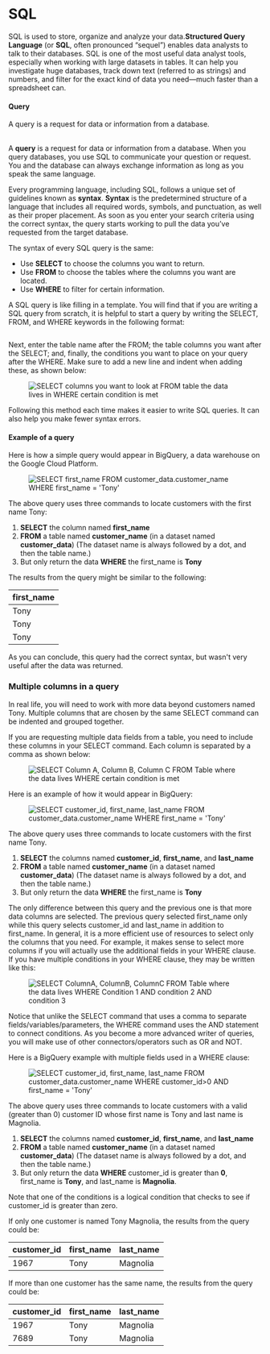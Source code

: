# SQL

SQL is used to store, organize and analyze your data.**Structured Query Language** (or **SQL**, often pronounced “sequel”) enables data analysts to talk to their databases. SQL is one of the most useful data analyst tools, especially when working with large datasets in tables. It can help you investigate huge databases, track down text (referred to as strings) and numbers, and filter for the exact kind of data you need—much faster than a spreadsheet can.&#x20;

#### Query

A query is a request for data or information from a database.

\
A **query** is a request for data or information from a database. When you query databases, you use SQL to communicate your question or request. You and the database can always exchange information as long as you speak the same language.

Every programming language, including SQL, follows a unique set of guidelines known as **syntax**. **Syntax** is the predetermined structure of a language that includes all required words, symbols, and punctuation, as well as their proper placement. As soon as you enter your search criteria using the correct syntax, the query starts working to pull the data you’ve requested from the target database.

The syntax of every SQL query is the same:&#x20;

* Use **SELECT** to choose the columns you want to return.
* Use **FROM** to choose the tables where the columns you want are located.
* Use **WHERE** to filter for certain information.

A SQL query is like filling in a template. You will find that if you are writing a SQL query from scratch, it is helpful to start a query by writing the SELECT, FROM, and WHERE keywords in the following format:&#x20;

<figure><img src="https://d3c33hcgiwev3.cloudfront.net/imageAssetProxy.v1/MwhC5HMJRFKIQuRzCURSDw_754b0ed1d87441a298173d87c0bfdbf1_Select_From_Where.png?expiry=1678752000000&#x26;hmac=km1zXSrQ20xzl4M25RmUdf1QH59cMvZRjfRS0vAyYNY" alt=""><figcaption></figcaption></figure>

Next, enter the table name after the FROM; the table columns you want after the SELECT; and, finally, the conditions you want to place on your query after the WHERE. Make sure to add a new line and indent when adding these, as shown below:

<figure><img src="https://d3c33hcgiwev3.cloudfront.net/imageAssetProxy.v1/tATEidLdSU2ExInS3XlNog_a8c8eba2320243f59e18258430049353_Screen-Shot-2020-11-11-at-4.23.52-PM.png?expiry=1678752000000&#x26;hmac=sAzPVOxsFZyUvjJcHFsHwPyssmLGadXn8X9kd3p1Om0" alt="SELECT columns you want to look at FROM table the data lives in WHERE certain condition is met"><figcaption></figcaption></figure>

Following this method each time makes it easier to write SQL queries. It can also help you make fewer syntax errors.

#### **Example of a query**

Here is how a simple query would appear in BigQuery, a data warehouse on the Google Cloud Platform.

<figure><img src="https://d3c33hcgiwev3.cloudfront.net/imageAssetProxy.v1/vNz9GfCMQiGc_RnwjMIhfQ_1d09943b48924e6cbf9915e30f771d86_Screen-Shot-2020-11-11-at-4.25.17-PM.png?expiry=1678752000000&#x26;hmac=2X6ZYgzf7U6rjhkF1RLR-416Af9k5eW_wwEIAr5drT4" alt="SELECT first_name FROM customer_data.customer_name WHERE first_name = &#x27;Tony&#x27;"><figcaption></figcaption></figure>

The above query uses three commands to locate customers with the first name Tony:

1. **SELECT** the column named **first\_name**
2. **FROM** a table named **customer\_name** (in a dataset named **customer\_data**) (The dataset name is always followed by a dot, and then the table name.)
3. But only return the data **WHERE** the first\_name is **Tony**

The results from the query might be similar to the following:

| first\_name |
| ----------- |
| Tony        |
| Tony        |
| Tony        |

As you can conclude, this query had the correct syntax, but wasn't very useful after the data was returned.

### Multiple columns in a query

In real life, you will need to work with more data beyond customers named Tony. Multiple columns that are chosen by the same SELECT command can be indented and grouped together.

If you are requesting multiple data fields from a table, you need to include these columns in your SELECT command. Each column is separated by a comma as shown below:

<figure><img src="https://d3c33hcgiwev3.cloudfront.net/imageAssetProxy.v1/wOQ23bcrTeakNt23K23myw_8351721c783f4528a58b44435e8e8650_Screen-Shot-2020-11-11-at-4.26.17-PM.png?expiry=1678752000000&#x26;hmac=2ONdlZwHFfzi_I4wPhUO7FpleDK-QbxSOHk9GexMT04" alt="SELECT Column A, Column B, Column C FROM Table where the data lives WHERE certain condition is met"><figcaption></figcaption></figure>

Here is an example of how it would appear in BigQuery:

<figure><img src="https://d3c33hcgiwev3.cloudfront.net/imageAssetProxy.v1/-kywAm5gQTOMsAJuYEEzSA_2dab01a4a07d4ad386cb1f56d7e3b8b6_Screen-Shot-2020-11-11-at-4.27.02-PM.png?expiry=1678752000000&#x26;hmac=bXGBOs3ZXGJGSHkUQGafDkPYXWere_FevA8Bk4ECb4M" alt="SELECT customer_id, first_name, last_name FROM customer_data.customer_name WHERE first_name = &#x27;Tony&#x27;"><figcaption></figcaption></figure>

The above query uses three commands to locate customers with the first name Tony.

1. **SELECT** the columns named **customer\_id**, **first\_name**, and **last\_name**
2. **FROM** a table named **customer\_name** (in a dataset named **customer\_data**) (The dataset name is always followed by a dot, and then the table name.)
3. But only return the data **WHERE** the first\_name is **Tony**

The only difference between this query and the previous one is that more data columns are selected. The previous query selected first\_name only while this query selects customer\_id and last\_name in addition to first\_name. In general, it is a more efficient use of resources to select only the columns that you need. For example, it makes sense to select more columns if you will actually use the additional fields in your WHERE clause. If you have multiple conditions in your WHERE clause, they may be written like this:

<figure><img src="https://d3c33hcgiwev3.cloudfront.net/imageAssetProxy.v1/kUL18th9QOqC9fLYfeDqEw_eb2d08d4837d44ef99de7c61179418bd_Screen-Shot-2020-11-11-at-4.27.47-PM.png?expiry=1678752000000&#x26;hmac=VMNeIs83Q9x-JIuZ6DXWQ1QgX9xRialZM7eKAcXrzbs" alt="SELECT ColumnA, ColumnB, ColumnC FROM Table where the data lives WHERE Condition 1 AND condition 2 AND condition 3"><figcaption></figcaption></figure>

Notice that unlike the SELECT command that uses a comma to separate fields/variables/parameters, the WHERE command uses the AND statement to connect conditions. As you become a more advanced writer of queries, you will make use of other connectors/operators such as OR and NOT.&#x20;

Here is a BigQuery example with multiple fields used in a WHERE clause:

<figure><img src="https://d3c33hcgiwev3.cloudfront.net/imageAssetProxy.v1/ecPw3J_NQcmD8NyfzRHJUw_5120dcd87b99400cb7f4a9014439ee18_Screen-Shot-2020-11-11-at-4.29.06-PM.png?expiry=1678752000000&#x26;hmac=PRNyQk9JeirhrkUBS4cSN4Qo6r10Ia9lNDTXVbb6WMI" alt="SELECT customer_id, first_name, last_name FROM customer_data.customer_name WHERE customer_id>0 AND first_name = &#x27;Tony&#x27;"><figcaption></figcaption></figure>

The above query uses three commands to locate customers with a valid (greater than 0) customer ID whose first name is Tony and last name is Magnolia.

1. **SELECT** the columns named **customer\_id**, **first\_name**, and **last\_name**
2. **FROM** a table named **customer\_name** (in a dataset named **customer\_data**) (The dataset name is always followed by a dot, and then the table name.)
3. But only return the data **WHERE** customer\_id is greater than **0**, first\_name is **Tony**, and last\_name is **Magnolia**.

Note that one of the conditions is a logical condition that checks to see if customer\_id is greater than zero.

If only one customer is named Tony Magnolia, the results from the query could be:

| customer\_id | first\_name | last\_name |
| ------------ | ----------- | ---------- |
| 1967         | Tony        | Magnolia   |

If more than one customer has the same name, the results from the query could be:

| customer\_id | first\_name | last\_name |
| ------------ | ----------- | ---------- |
| 1967         | Tony        | Magnolia   |
| 7689         | Tony        | Magnolia   |
